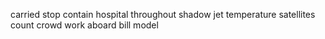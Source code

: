 carried stop contain hospital throughout shadow jet temperature satellites count crowd work aboard bill model